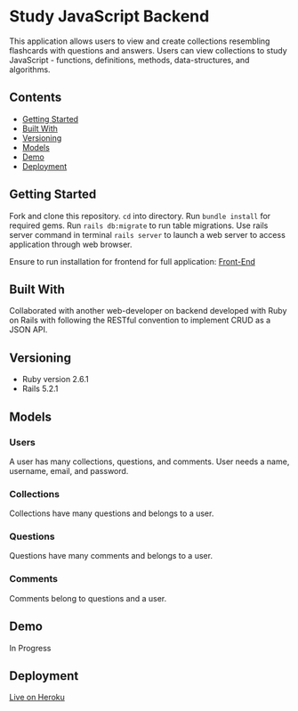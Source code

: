 # Study JavaScript Backend

This application allows users to view and create collections resembling flashcards with questions and answers. Users can view collections to study JavaScript - functions, definitions, methods, data-structures, and algorithms. 

## Contents

- [Getting Started](#getting_started)
- [Built With](#built_with)
- [Versioning](#versioning)
- [Models](#models)
- [Demo](#demo)
- [Deployment](#deployment)

## Getting Started

Fork and clone this repository. `cd` into directory. Run `bundle install` for required gems. Run `rails db:migrate` to run table migrations. Use rails server command in terminal `rails server` to launch a web server to access application through web browser.

Ensure to run installation for frontend for full application: [Front-End](https://github.com/sinyoungnam/study-javascript-frontend)

## Built With

Collaborated with another web-developer on backend developed with Ruby on Rails with following the RESTful convention to implement CRUD as a JSON API.

## Versioning

* Ruby version 2.6.1
* Rails 5.2.1

## Models

### Users

A user has many collections, questions, and comments. User needs a name, username, email, and password.

### Collections

Collections have many questions and belongs to a user.

### Questions

Questions have many comments and belongs to a user.

### Comments

Comments belong to questions and a user.

## Demo

In Progress

## Deployment

[Live on Heroku](https://study-js-frontend.herokuapp.com/)
